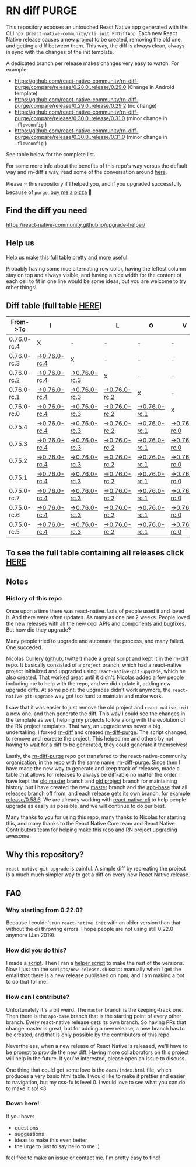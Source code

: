 # RN diff PURGE

This repository exposes an untouched React Native app generated with the CLI
`npx @react-native-community/cli init RnDiffApp`. Each new React Native release causes a new project to be created, removing the old one, and getting a diff between them. This way, the diff is always clean, always in sync with the changes of the init template.

A dedicated branch per release makes changes very easy
to watch. For example:

- https://github.com/react-native-community/rn-diff-purge/compare/release/0.28.0..release/0.29.0
  (Change in Android template)
- https://github.com/react-native-community/rn-diff-purge/compare/release/0.29.0..release/0.29.2
  (no change)
- https://github.com/react-native-community/rn-diff-purge/compare/release/0.30.0..release/0.31.0
  (minor change in `.flowconfig` )
- https://github.com/react-native-community/rn-diff-purge/compare/release/0.30.0..release/0.31.0
  (minor change in `.flowconfig` )

See table below for the complete list.

For some more info about the benefits of this repo's way versus the default way and rn-diff's way, read some of the conversation around [here](https://github.com/react-native-community/discussions-and-proposals/issues/68#issuecomment-452227478).

Please :star: this repository if I helped you, and if you upgraded successfully because of `purge`, [buy me a pizza](https://www.buymeacoffee.com/pvinis) :pizza:

## Find the diff you need

https://react-native-community.github.io/upgrade-helper/

## Help us

Help us make [this](https://react-native-community.github.io/rn-diff-purge) full table pretty and more useful.

Probably having some nice alternating row color, having the leftest column stay on top and always visible, and having a nice width for the content of each cell to fit in one line would be some ideas, but you are welcome to try other things!

## Diff table (full table [HERE](https://react-native-community.github.io/rn-diff-purge/))

| From->To    | I                                                                                                                         |                                                                                                                           | L                                                                                                                         | O                                                                                                                         | V                                                                                                                         | E                                                                                                               |                                                                                                                 | D                                                                                                               | I                                                                                                               | F                                                                                                                         | F                                                                                                                         | S |
| ----------- | ------------------------------------------------------------------------------------------------------------------------- | ------------------------------------------------------------------------------------------------------------------------- | ------------------------------------------------------------------------------------------------------------------------- | ------------------------------------------------------------------------------------------------------------------------- | ------------------------------------------------------------------------------------------------------------------------- | --------------------------------------------------------------------------------------------------------------- | --------------------------------------------------------------------------------------------------------------- | --------------------------------------------------------------------------------------------------------------- | --------------------------------------------------------------------------------------------------------------- | ------------------------------------------------------------------------------------------------------------------------- | ------------------------------------------------------------------------------------------------------------------------- | - |
| 0.76.0-rc.4 | X                                                                                                                         | -                                                                                                                         | -                                                                                                                         | -                                                                                                                         | -                                                                                                                         | -                                                                                                               | -                                                                                                               | -                                                                                                               | -                                                                                                               | -                                                                                                                         | -                                                                                                                         | - |
| 0.76.0-rc.3 | [->0.76.0-rc.4](https://github.com/react-native-community/rn-diff-purge/compare/release/0.76.0-rc.3..release/0.76.0-rc.4) | X                                                                                                                         | -                                                                                                                         | -                                                                                                                         | -                                                                                                                         | -                                                                                                               | -                                                                                                               | -                                                                                                               | -                                                                                                               | -                                                                                                                         | -                                                                                                                         | - |
| 0.76.0-rc.2 | [->0.76.0-rc.4](https://github.com/react-native-community/rn-diff-purge/compare/release/0.76.0-rc.2..release/0.76.0-rc.4) | [->0.76.0-rc.3](https://github.com/react-native-community/rn-diff-purge/compare/release/0.76.0-rc.2..release/0.76.0-rc.3) | X                                                                                                                         | -                                                                                                                         | -                                                                                                                         | -                                                                                                               | -                                                                                                               | -                                                                                                               | -                                                                                                               | -                                                                                                                         | -                                                                                                                         | - |
| 0.76.0-rc.1 | [->0.76.0-rc.4](https://github.com/react-native-community/rn-diff-purge/compare/release/0.76.0-rc.1..release/0.76.0-rc.4) | [->0.76.0-rc.3](https://github.com/react-native-community/rn-diff-purge/compare/release/0.76.0-rc.1..release/0.76.0-rc.3) | [->0.76.0-rc.2](https://github.com/react-native-community/rn-diff-purge/compare/release/0.76.0-rc.1..release/0.76.0-rc.2) | X                                                                                                                         | -                                                                                                                         | -                                                                                                               | -                                                                                                               | -                                                                                                               | -                                                                                                               | -                                                                                                                         | -                                                                                                                         | - |
| 0.76.0-rc.0 | [->0.76.0-rc.4](https://github.com/react-native-community/rn-diff-purge/compare/release/0.76.0-rc.0..release/0.76.0-rc.4) | [->0.76.0-rc.3](https://github.com/react-native-community/rn-diff-purge/compare/release/0.76.0-rc.0..release/0.76.0-rc.3) | [->0.76.0-rc.2](https://github.com/react-native-community/rn-diff-purge/compare/release/0.76.0-rc.0..release/0.76.0-rc.2) | [->0.76.0-rc.1](https://github.com/react-native-community/rn-diff-purge/compare/release/0.76.0-rc.0..release/0.76.0-rc.1) | X                                                                                                                         | -                                                                                                               | -                                                                                                               | -                                                                                                               | -                                                                                                               | -                                                                                                                         | -                                                                                                                         | - |
| 0.75.4      | [->0.76.0-rc.4](https://github.com/react-native-community/rn-diff-purge/compare/release/0.75.4..release/0.76.0-rc.4)      | [->0.76.0-rc.3](https://github.com/react-native-community/rn-diff-purge/compare/release/0.75.4..release/0.76.0-rc.3)      | [->0.76.0-rc.2](https://github.com/react-native-community/rn-diff-purge/compare/release/0.75.4..release/0.76.0-rc.2)      | [->0.76.0-rc.1](https://github.com/react-native-community/rn-diff-purge/compare/release/0.75.4..release/0.76.0-rc.1)      | [->0.76.0-rc.0](https://github.com/react-native-community/rn-diff-purge/compare/release/0.75.4..release/0.76.0-rc.0)      | X                                                                                                               | -                                                                                                               | -                                                                                                               | -                                                                                                               | -                                                                                                                         | -                                                                                                                         | - |
| 0.75.3      | [->0.76.0-rc.4](https://github.com/react-native-community/rn-diff-purge/compare/release/0.75.3..release/0.76.0-rc.4)      | [->0.76.0-rc.3](https://github.com/react-native-community/rn-diff-purge/compare/release/0.75.3..release/0.76.0-rc.3)      | [->0.76.0-rc.2](https://github.com/react-native-community/rn-diff-purge/compare/release/0.75.3..release/0.76.0-rc.2)      | [->0.76.0-rc.1](https://github.com/react-native-community/rn-diff-purge/compare/release/0.75.3..release/0.76.0-rc.1)      | [->0.76.0-rc.0](https://github.com/react-native-community/rn-diff-purge/compare/release/0.75.3..release/0.76.0-rc.0)      | [->0.75.4](https://github.com/react-native-community/rn-diff-purge/compare/release/0.75.3..release/0.75.4)      | X                                                                                                               | -                                                                                                               | -                                                                                                               | -                                                                                                                         | -                                                                                                                         | - |
| 0.75.2      | [->0.76.0-rc.4](https://github.com/react-native-community/rn-diff-purge/compare/release/0.75.2..release/0.76.0-rc.4)      | [->0.76.0-rc.3](https://github.com/react-native-community/rn-diff-purge/compare/release/0.75.2..release/0.76.0-rc.3)      | [->0.76.0-rc.2](https://github.com/react-native-community/rn-diff-purge/compare/release/0.75.2..release/0.76.0-rc.2)      | [->0.76.0-rc.1](https://github.com/react-native-community/rn-diff-purge/compare/release/0.75.2..release/0.76.0-rc.1)      | [->0.76.0-rc.0](https://github.com/react-native-community/rn-diff-purge/compare/release/0.75.2..release/0.76.0-rc.0)      | [->0.75.4](https://github.com/react-native-community/rn-diff-purge/compare/release/0.75.2..release/0.75.4)      | [->0.75.3](https://github.com/react-native-community/rn-diff-purge/compare/release/0.75.2..release/0.75.3)      | X                                                                                                               | -                                                                                                               | -                                                                                                                         | -                                                                                                                         | - |
| 0.75.1      | [->0.76.0-rc.4](https://github.com/react-native-community/rn-diff-purge/compare/release/0.75.1..release/0.76.0-rc.4)      | [->0.76.0-rc.3](https://github.com/react-native-community/rn-diff-purge/compare/release/0.75.1..release/0.76.0-rc.3)      | [->0.76.0-rc.2](https://github.com/react-native-community/rn-diff-purge/compare/release/0.75.1..release/0.76.0-rc.2)      | [->0.76.0-rc.1](https://github.com/react-native-community/rn-diff-purge/compare/release/0.75.1..release/0.76.0-rc.1)      | [->0.76.0-rc.0](https://github.com/react-native-community/rn-diff-purge/compare/release/0.75.1..release/0.76.0-rc.0)      | [->0.75.4](https://github.com/react-native-community/rn-diff-purge/compare/release/0.75.1..release/0.75.4)      | [->0.75.3](https://github.com/react-native-community/rn-diff-purge/compare/release/0.75.1..release/0.75.3)      | [->0.75.2](https://github.com/react-native-community/rn-diff-purge/compare/release/0.75.1..release/0.75.2)      | X                                                                                                               | -                                                                                                                         | -                                                                                                                         | - |
| 0.75.0-rc.7 | [->0.76.0-rc.4](https://github.com/react-native-community/rn-diff-purge/compare/release/0.75.0-rc.7..release/0.76.0-rc.4) | [->0.76.0-rc.3](https://github.com/react-native-community/rn-diff-purge/compare/release/0.75.0-rc.7..release/0.76.0-rc.3) | [->0.76.0-rc.2](https://github.com/react-native-community/rn-diff-purge/compare/release/0.75.0-rc.7..release/0.76.0-rc.2) | [->0.76.0-rc.1](https://github.com/react-native-community/rn-diff-purge/compare/release/0.75.0-rc.7..release/0.76.0-rc.1) | [->0.76.0-rc.0](https://github.com/react-native-community/rn-diff-purge/compare/release/0.75.0-rc.7..release/0.76.0-rc.0) | [->0.75.4](https://github.com/react-native-community/rn-diff-purge/compare/release/0.75.0-rc.7..release/0.75.4) | [->0.75.3](https://github.com/react-native-community/rn-diff-purge/compare/release/0.75.0-rc.7..release/0.75.3) | [->0.75.2](https://github.com/react-native-community/rn-diff-purge/compare/release/0.75.0-rc.7..release/0.75.2) | [->0.75.1](https://github.com/react-native-community/rn-diff-purge/compare/release/0.75.0-rc.7..release/0.75.1) | X                                                                                                                         | -                                                                                                                         | - |
| 0.75.0-rc.6 | [->0.76.0-rc.4](https://github.com/react-native-community/rn-diff-purge/compare/release/0.75.0-rc.6..release/0.76.0-rc.4) | [->0.76.0-rc.3](https://github.com/react-native-community/rn-diff-purge/compare/release/0.75.0-rc.6..release/0.76.0-rc.3) | [->0.76.0-rc.2](https://github.com/react-native-community/rn-diff-purge/compare/release/0.75.0-rc.6..release/0.76.0-rc.2) | [->0.76.0-rc.1](https://github.com/react-native-community/rn-diff-purge/compare/release/0.75.0-rc.6..release/0.76.0-rc.1) | [->0.76.0-rc.0](https://github.com/react-native-community/rn-diff-purge/compare/release/0.75.0-rc.6..release/0.76.0-rc.0) | [->0.75.4](https://github.com/react-native-community/rn-diff-purge/compare/release/0.75.0-rc.6..release/0.75.4) | [->0.75.3](https://github.com/react-native-community/rn-diff-purge/compare/release/0.75.0-rc.6..release/0.75.3) | [->0.75.2](https://github.com/react-native-community/rn-diff-purge/compare/release/0.75.0-rc.6..release/0.75.2) | [->0.75.1](https://github.com/react-native-community/rn-diff-purge/compare/release/0.75.0-rc.6..release/0.75.1) | [->0.75.0-rc.7](https://github.com/react-native-community/rn-diff-purge/compare/release/0.75.0-rc.6..release/0.75.0-rc.7) | X                                                                                                                         | - |
| 0.75.0-rc.5 | [->0.76.0-rc.4](https://github.com/react-native-community/rn-diff-purge/compare/release/0.75.0-rc.5..release/0.76.0-rc.4) | [->0.76.0-rc.3](https://github.com/react-native-community/rn-diff-purge/compare/release/0.75.0-rc.5..release/0.76.0-rc.3) | [->0.76.0-rc.2](https://github.com/react-native-community/rn-diff-purge/compare/release/0.75.0-rc.5..release/0.76.0-rc.2) | [->0.76.0-rc.1](https://github.com/react-native-community/rn-diff-purge/compare/release/0.75.0-rc.5..release/0.76.0-rc.1) | [->0.76.0-rc.0](https://github.com/react-native-community/rn-diff-purge/compare/release/0.75.0-rc.5..release/0.76.0-rc.0) | [->0.75.4](https://github.com/react-native-community/rn-diff-purge/compare/release/0.75.0-rc.5..release/0.75.4) | [->0.75.3](https://github.com/react-native-community/rn-diff-purge/compare/release/0.75.0-rc.5..release/0.75.3) | [->0.75.2](https://github.com/react-native-community/rn-diff-purge/compare/release/0.75.0-rc.5..release/0.75.2) | [->0.75.1](https://github.com/react-native-community/rn-diff-purge/compare/release/0.75.0-rc.5..release/0.75.1) | [->0.75.0-rc.7](https://github.com/react-native-community/rn-diff-purge/compare/release/0.75.0-rc.5..release/0.75.0-rc.7) | [->0.75.0-rc.6](https://github.com/react-native-community/rn-diff-purge/compare/release/0.75.0-rc.5..release/0.75.0-rc.6) | X |

## To see the full table containing all releases click [HERE](https://react-native-community.github.io/rn-diff-purge/)

## Notes

### History of this repo

Once upon a time there was react-native. Lots of people used it and loved it. And there were often updates. As many as one per 2 weeks. People loved the new releases with all the new cool APIs and components and bugfixes. But how did they upgrade?

Many people tried to upgrade and automate the process, and many failed. One succeded.

Nicolas Cuillery ([github](https://github.com/ncuillery), [twitter](https://twitter.com/ncuillery)) made a great script and kept it in the [rn-diff](https://github.com/ncuillery/rn-diff) repo. It basically consisted of a `project` branch, which had a react-native project initialized and upgraded using `react-native-git-upgrade`, which he also created. That worked great until it didn't. Nicolas added a few people including me to help with the repo, and we did update it, adding new upgrade diffs. At some point, the upgrades didn't work anymore, the `react-native-git-upgrade` way got too hard to maintain and make work.

I saw that it was easier to just remove the old project and `react-native init` a new one, and then generate the diff. This way I could see the changes in the template as well, helping my projects follow along with the evolution of the RN project templates. That way, an upgrade was never a big undertaking. I forked [rn-diff](https://github.com/ncuillery/rn-diff) and created [rn-diff-purge](https://github.com/react-native-community/rn-diff-purge). The script changed, to remove and recreate the project. This helped me and others by not having to wait for a diff to be generated, they could generate it themselves!

Lastly, the [rn-diff-purge](https://github.com/react-native-community/rn-diff-purge) repo got transfered to the react-native-community organization, in the repo with the same name, [rn-diff-purge](https://github.com/react-native-community/rn-diff-purge). Since then I have made the new way to generate and keep track of releases, made a table that allows for releases to always be diff-able no matter the order. I have kept the [old master](https://github.com/react-native-community/rn-diff-purge/tree/old/master) branch and [old project](https://github.com/react-native-community/rn-diff-purge/tree/old/project) branch for maintaining history, but I have created the new [master](https://github.com/react-native-community/rn-diff-purge/tree/master) branch and the [app-base](https://github.com/react-native-community/rn-diff-purge/tree/app-base) that all releases branch off from, and each release gets its own branch, for example [release/0.58.6](https://github.com/react-native-community/rn-diff-purge/tree/release/0.58.6). We are already working with [react-native-cli](https://github.com/react-native-community/react-native-cli) to help people upgrade as easily as possible, and we will continue to do our best.

Many thanks to you for using this repo, many thanks to Nicolas for starting this, and many thanks to the React Native Core team and React Native Contributors team for helping make this repo and RN project upgrading awesome.

## Why this repository?

`react-native-git-upgrade` is painful. A simple diff by recreating the project is a much much simpler way to get a diff on every new React Native release.

## FAQ

### Why starting from 0.22.0?

Because I couldn't run `react-native init` with an older version than that without the cli throwing errors. I hope people are not using still 0.22.0 anymore (Jan 2019).

### How did you do this?

I made a [script](https://github.com/react-native-community/rn-diff-purge/blob/master/scripts/new-release.sh). Then I ran a [helper script](https://github.com/react-native-community/rn-diff-purge/blob/master/scripts/new-release.sh) to make the rest of the versions.
Now I just ran the `scripts/new-release.sh` script manually when I get the email that there is a new release published on npm, and I am making a bot to do that for me.

### How can I contribute?

Unfortunately it's a bit weird. The `master` branch is the keeping-track one. Then there is the `app-base` branch that is the starting point of every other branch. Every react-native release gets its own branch. So having PRs that change master is great, but for adding a new release, a new branch has to be created, and that is only possible by the contributors of this repo.

Nevertheless, when a new release of React Native is released, we'll have to be prompt to provide
the new diff. Having more collaborators on this project will help in the future. If you're interested, please open an issue to discuss.

One thing that could get some love is the `docs/index.html` file, which produces a very basic html table. I would like to make it prettier and easier to navigation, but my css-fu is level 0. I would love to see what you can do to make it so! <3

### Down here!

If you have:

- questions
- suggestions
- ideas to make this even better
- the urge to just to say hello to me :)

feel free to make an issue or contact me. I'm pretty easy to find!
